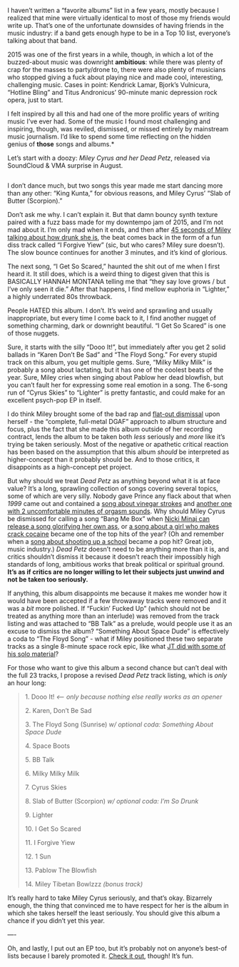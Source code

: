 <p>I haven’t written a “favorite albums” list in a few years, mostly because I realized that mine were virtually identical to most of those my friends would write up. That’s one of the unfortunate downsides of having friends in the music industry: if a band gets enough hype to be in a Top 10 list, everyone’s talking about that band.</p><p>2015 was one of the first years in a while, though, in which a lot of the buzzed-about music was downright <strong>ambitious</strong>: while there was plenty of crap for the masses to party/drone to, there were also plenty of musicians who stopped giving a fuck about playing nice and made cool, interesting, challenging music. Cases in point: Kendrick Lamar, Bjork’s Vulnicura, “Hotline Bling” and Titus Andronicus’ 90-minute manic depression rock opera, just to start.</p><p>I felt inspired by all this and had one of the more prolific years of writing music I’ve ever had. Some of the music I found most challenging and inspiring, though, was reviled, dismissed, or missed entirely by mainstream music journalism. I’d like to spend some time reflecting on the hidden genius of <strong>those</strong> songs and albums.*&nbsp;</p><p>Let’s start with a doozy: <em>Miley Cyrus and her Dead Petz</em>, released via SoundCloud &amp; VMA surprise in August.</p><a class="image-link image2 " target="_blank" href="blob:https://tonedeafcolorblind.substack.com/c925af6d-812d-4b15-91e6-51b8f1ff64d0"><img src="blob:https://tonedeafcolorblind.substack.com/c925af6d-812d-4b15-91e6-51b8f1ff64d0" data-attrs="{&quot;src&quot;:&quot;blob:https://tonedeafcolorblind.substack.com/c925af6d-812d-4b15-91e6-51b8f1ff64d0&quot;,&quot;height&quot;:null,&quot;width&quot;:null,&quot;resizeWidth&quot;:null,&quot;bytes&quot;:null,&quot;alt&quot;:null,&quot;title&quot;:null,&quot;type&quot;:null,&quot;href&quot;:null}" alt=""></a><p>I don’t dance much, but two songs this year made me start dancing more than any other: “King Kunta,” for obvious reasons, and Miley Cyrus’ “Slab of Butter (Scorpion).”&nbsp;</p><p>Don’t ask me why. I can’t explain it. But that damn bouncy synth texture paired with a fuzz bass made for my downtempo jam of 2015, and I’m not mad about it. I’m only mad when it ends, and then after <a href="https://www.youtube.com/watch?v=dW5M4QuxnKc">45 seconds of Miley talking about how drunk she is</a>, the beat comes back in the form of a fun diss track called “I Forgive Yiew” (sic, but who cares? Miley sure doesn’t). The slow bounce continues for another 3 minutes, and it’s kind of glorious.</p><p>The next song, “I Get So Scared,” haunted the shit out of me when I first heard it. It still does, which is a weird thing to digest given that this is BASICALLY HANNAH MONTANA telling me that “they say love grows / but I’ve only seen it die.” After that happens, I find mellow euphoria in “Lighter,” a highly underrated 80s throwback.&nbsp;</p><p>People HATED this album. I don’t. It’s weird and sprawling and usually inappropriate, but every time I come back to it, I find another nugget of something charming, dark or downright beautiful. “I Get So Scared” is one of those nuggets.&nbsp;</p><p>Sure, it starts with the silly “Dooo It!”, but immediately after you get 2 solid ballads in “Karen Don’t Be Sad” and “The Floyd Song.” For every stupid track on this album, you get multiple gems. Sure, “Milky Milky Milk” is probably a song about lactating, but it has one of the coolest beats of the year. Sure, Miley cries when singing about Pablow her dead blowfish, but you can’t fault her for expressing some real emotion in a song. The 6-song run of “Cyrus Skies” to “Lighter” is pretty fantastic, and could make for an excellent psych-pop EP in itself.</p><p>I do think Miley brought some of the bad rap and <a href="http://www.spin.com/2015/09/review-miley-cyrus-fakes-her-own-career-suicide-on-miley-cyrus-and-her-dead-petz/">flat-out dismissal</a> upon herself - the “complete, full-metal DGAF” approach to album structure and focus, plus the fact that she made this album outside of her recording contract, lends the album to be taken both <em>less</em> seriously and <em>more</em> like it’s trying be taken seriously. Most of the negative or apathetic critical reaction has been based on the assumption that this album <em>should</em> be interpreted as higher-concept than it probably should be. And to those critics, it disappoints as a high-concept pet project.</p><p>But why should we treat <em>Dead Petz</em> as anything beyond what it is at face value? It’s a long, sprawling collection of songs covering several topics, some of which are very silly. Nobody gave Prince any flack about that when <em>1999</em> came out and contained a <a href="http://genius.com/Prince-delirious-lyrics">song about vinegar strokes</a> and <a href="http://prince.org/msg/7/284088">another one with 2 uncomfortable minutes of orgasm sounds</a>. Why should Miley Cyrus be dismissed for calling a song “Bang Me Box” when <a href="http://genius.com/Nicki-minaj-anaconda-lyrics">Nicki Minaj can release a song glorifying her own ass</a>, or <a href="http://genius.com/Fetty-wap-trap-queen-lyrics">a song about a girl who makes crack cocaine</a> became one of the top hits of the year? (Oh and remember when a <a href="https://en.wikipedia.org/wiki/Pumped_Up_Kicks#Composition_and_inspiration">song about shooting up a school</a> became a pop hit? Great job, music industry.) <em>Dead Petz</em> doesn’t need to be anything more than it is, and critics shouldn’t dismiss it because it doesn’t reach their impossibly high standards of long, ambitious works that break political or spiritual ground. <strong>It’s as if critics are no longer willing to let their subjects just unwind and not be taken too seriously.</strong></p><p>If anything, this album disappoints me because it makes me wonder how it would have been accepted if a few throwaway tracks were removed and it was a <em>bit</em> more polished. If “Fuckin’ Fucked Up” (which should not be treated as anything more than an interlude) was removed from the track listing and was attached to “BB Talk” as a prelude, would people use it as an excuse to dismiss the album? “Something About Space Dude” is effectively a coda to “The Floyd Song” - what if Miley positioned these two separate tracks as a single 8-minute space rock epic, like what <a href="https://en.wikipedia.org/wiki/LoveStoned#Critical_response">JT did with some of his solo material</a>?&nbsp;</p><p>For those who want to give this album a second chance but can’t deal with the full 23 tracks, I propose a revised <em>Dead Petz</em> track listing, which is <em>only</em> an hour long:</p><blockquote><p>1.	Dooo It! <em>&lt;— only because nothing else really works as an opener</em></p><p>2.	Karen, Don’t Be Sad</p><p>3.	The Floyd Song (Sunrise) <em>w/ optional coda: Something About Space Dude</em></p><p>4.	Space Boots</p><p>5.	BB Talk</p><p>6.	Milky Milky Milk</p><p>7.	Cyrus Skies</p><p>8.	Slab of Butter (Scorpion) <em>w/ optional coda: I’m So Drunk</em></p><p>9.	Lighter</p><p>10.	I Get So Scared</p><p>11.	I Forgive Yiew</p><p>12.	1 Sun</p><p>13.	Pablow The Blowfish</p><p>14.	Miley Tibetan Bowlzzz <em>(bonus track)</em></p></blockquote><p>It’s really hard to take Miley Cyrus seriously, and that’s okay. Bizarrely enough, the thing that convinced me to have respect for her is the album in which she takes herself the least seriously. You should give this album a chance if you didn’t yet this year.</p><p>—-</p><p>Oh, and lastly, I put out an EP too, but it’s probably not on anyone’s best-of lists because I barely promoted it. <a href="https://soundcloud.com/sphmrs/sets/of-our-lives-ep">Check it out</a>, though! It’s fun.</p>